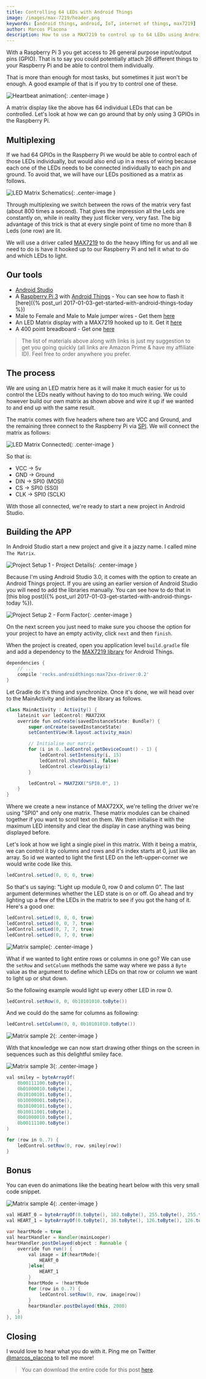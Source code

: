 ```yaml
---
title: Controlling 64 LEDs with Android Things
image: /images/max-7219/header.png
keywords: [android things, android, IoT, internet of things, max7219]
author: Marcos Placona
description: How to use a MAX7219 to control up to 64 LEDs using Android Things
---
```

With a Raspberry Pi 3 you get access to 26 general purpose input/output pins (GPIO). That is to say you could potentially attach 26 different things to your Raspberry Pi and be able to control them individually.

That is more than enough for most tasks, but sometimes it just won't be enough. A good example of that is if you try to control one of these.

![Heartbeat animation](/images/max-7219/heartbeat2.gif){: .center-image }

A matrix display like the above has 64 individual LEDs that can be controlled. Let's look at how we can go around that by only using 3 GPIOs in the Raspberry Pi.

## Multiplexing
If we had 64 GPIOs in the Raspberry Pi we would be able to control each of those LEDs individually, but would also end up in a mess of wiring because each one of the LEDs needs to be connected individually to each pin and ground. To avoid that, we will have our LEDs positioned as a matrix as follows.

![LED Matrix Schematics](/images/max-7219/matrix-schematics.png){: .center-image }

Through multiplexing we switch between the rows of the matrix very fast (about 800 times a second). That gives the impression all the Leds are constantly on, while in reality they just flicker very, very fast. The big advantage of this trick is that at every single point of time no more than 8 Leds (one row) are lit.

We will use a driver called [MAX7219](https://www.maximintegrated.com/en/products/power/display-power-control/MAX7219.html) to do the heavy lifting for us and all we need to do is have it hooked up to our Raspberry Pi and tell it what to do and which LEDs to light.

## Our tools
 - [Android Studio](https://developer.android.com/studio/index.html)
 - A [Raspberry Pi 3](http://amzn.to/2isZ6uN) with [Android Things](https://developer.android.com/things/hardware/index.html) - You can see how to flash it [here]({% post_url 2017-01-03-get-started-with-android-things-today %})
 - Male to Female and Male to Male jumper wires - Get them [here](http://amzn.to/2jkUbLM)
 - An LED Matrix display with a MAX7219 hooked up to it. Get it [here](http://amzn.to/2v5UkfI)
 - A 400 point breadboard - Get one [here](http://amzn.to/2i6aboD)

 > The list of materials above along with links is just my suggestion to get you going quickly (all links are Amazon Prime & have my affiliate ID). Feel free to order anywhere you prefer.

## The process
We are using an LED matrix here as it will make it much easier for us to control the LEDs neatly without having to do too much wiring. We could however build our own matrix as shown above and wire it up if we wanted to and end up with the same result.

The matrix comes with five headers where two are VCC and Ground, and the remaining three connect to the Raspberry Pi via [SPI](https://developer.android.com/things/sdk/pio/spi.html). We will connect the matrix as follows:

![LED Matrix Connected](/images/max-7219/pi-max7219.png){: .center-image }

So that is:
 - VCC -> 5v
 - GND -> Ground
 - DIN -> SPI0 (MOSI)
 - CS -> SPI0 (SS0)
 - CLK -> SPI0 (SCLK)

With those all connected, we're ready to start a new project in Android Studio.

## Building the APP
In Android Studio start a new project and give it a jazzy name. I called mine `The Matrix`.

![Project Setup 1 - Project Details](/images/max-7219/project-1.png){: .center-image }

Because I'm using Android Studio 3.0, it comes with the option to create an Android Things project. If you are using an earlier version of Android Studio you will need to add the libraries manually. You can see how to do that in [this blog post]({% post_url 2017-01-03-get-started-with-android-things-today %}).

![Project Setup 2 - Form Factor](/images/max-7219/project-1.png){: .center-image }

On the next screen you just need to make sure you choose the option for your project to have an empty activity, click `next` and then `finish`.

When the project is created, open you application level `build.gradle` file and add a dependency to the [MAX7219 library](https://github.com/mplacona/androidthings-MAX72XX-driver) for Android Things.

```groovy
dependencies {
    // ...
    compile 'rocks.androidthings:max72xx-driver:0.2'
}
```

Let Gradle do it's thing and synchronize. Once it's done, we will head over to the MainActivity and initialise the library as follows.

```java
class MainActivity : Activity() {
    lateinit var ledControl: MAX72XX
    override fun onCreate(savedInstanceState: Bundle?) {
        super.onCreate(savedInstanceState)
        setContentView(R.layout.activity_main)

        // Initialise our matrix
        for (i in 0..ledControl.getDeviceCount() - 1) {
            ledControl.setIntensity(i, 15)
            ledControl.shutdown(i, false)
            ledControl.clearDisplay(i)
        }

        ledControl = MAX72XX("SPI0.0", 1)
    }
}
```
Where we create a new instance of MAX72XX, we're telling the driver we're using "SPI0" and only one matrix. These matrix modules can be chained together if you want to scroll text on them. We then initialise it with the maximum LED intensity and clear the display in case anything was being displayed before.

Let's look at how we light a single pixel in this matrix. With it being a matrix, we can control it by columns and rows and it's index starts at 0, just like an array. So id we wanted to light the first LED on the left-upper-corner we would write code like this.

```java
ledControl.setLed(0, 0, 0, true)
```
So that's us saying: "Light up module 0, row 0 and column 0". The last argument determines whether the LED state is on or off. Go ahead and try lighting up a few of the LEDs in the matrix to see if you got the hang of it. Here's a good one:

```java
ledControl.setLed(0, 0, 0, true)
ledControl.setLed(0, 0, 7, true)
ledControl.setLed(0, 7, 7, true)
ledControl.setLed(0, 7, 0, true)
```

![Matrix sample](/images/max-7219/matrix-sample-1.png){: .center-image }

What if we wanted to light entire rows or columns in one go? We can use the `setRow` and `setColumn` methods the same way where we pass a `Byte` value as the argument to define which LEDs on that row or column we want to light up or shut down.

So the following example would light up every other LED in row 0.

```java
ledControl.setRow(0, 0, 0b10101010.toByte())
```
And we could do the same for columns as following:

```java
ledControl.setColumn(0, 0, 0b10101010.toByte())
```

![Matrix sample 2](/images/max-7219/matrix-sample-2.png){: .center-image }

With that knowledge we can now start drawing other things on the screen in sequences such as this delightful smiley face.

![Matrix sample 3](/images/max-7219/matrix-sample-3.png){: .center-image }

```java
val smiley = byteArrayOf(
    0b00111100.toByte(),
    0b01000010.toByte(),
    0b10100101.toByte(),
    0b10000001.toByte(),
    0b10100101.toByte(),
    0b10011001.toByte(),
    0b01000010.toByte(),
    0b00111100.toByte()
)

for (row in 0..7) {
    ledControl.setRow(0, row, smiley[row])
}
```        

## Bonus
You can even do animations like the beating heart below with this very small code snippet.

![Matrix sample 4](/images/max-7219/beating-heart.gif){: .center-image }

```java
val HEART_0 = byteArrayOf(0.toByte(), 102.toByte(), 255.toByte(), 255.toByte(), 255.toByte(), 126.toByte(), 60.toByte(), 24.toByte())
val HEART_1 = byteArrayOf(0.toByte(), 36.toByte(), 126.toByte(), 126.toByte(), 60.toByte(), 24.toByte(), 0.toByte(), 0.toByte())

var heartMode = true
val heartHandler = Handler(mainLooper)
heartHandler.postDelayed(object : Runnable {
    override fun run() {
        val image = if(heartMode){
            HEART_0
        }else{
            HEART_1
        }
        heartMode = !heartMode
        for (row in 0..7) {
            ledControl.setRow(0, row, image[row])
        }
        heartHandler.postDelayed(this, 2000)
    }
}, 10)
```

## Closing

I would love to hear what you do with it. Ping me on Twitter [@marcos_placona](https://twitter.com/marcos_placona) to tell me more!

> You can download the entire code for this post [here](https://github.com/mplacona/AndroidThings-HueController).